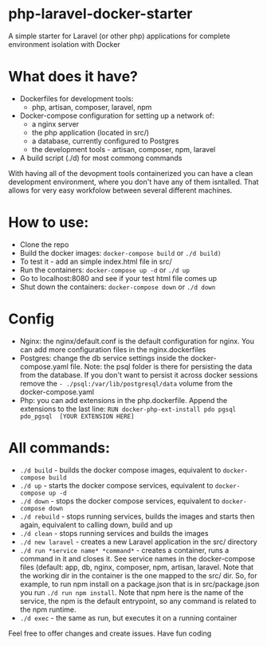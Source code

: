 # php-laravel-docker-starter
A simple starter for Laravel (or other php) applications for complete environment isolation with Docker

# What does it have?
- Dockerfiles for development tools: 
  - php, artisan, composer, laravel, npm
- Docker-compose configuration for setting up a network of:
  - a nginx server
  - the php application (located in src/)
  - a database, currently configured to Postgres
  - the development tools - artisan, composer, npm, laravel
 - A build script (./d) for most commong commands

With having all of the devopment tools containerized you can have a clean development environment, where you don't have any of them isntalled. That allows for very easy workfolow between several different machines.

# How to use:
- Clone the repo
- Build the docker images:
  `docker-compose build`  or `./d build)`
- To test it - add an simple index.html file in src/
- Run the containers:
    `docker-compose up -d` or `./d up`
- Go to localhost:8080 and see if your test html file comes up
- Shut down the containers:
  `docker-compose down` or `./d down`
  
# Config
- Nginx: the nginx/default.conf is the default configuration for nginx. You can add more configuration files in the nginx.dockerfiles
- Postgres: change the db service settings inside the docker-compose.yaml file. Note: the psql folder is there for persisting the data from the database. If you don't want to persist it across docker sessions remove the `- ./psql:/var/lib/postgresql/data` volume from the docker-compose.yaml
- Php: you can add extensions in the php.dockerfile. Append the extensions to the last line: `RUN docker-php-ext-install pdo pgsql pdo_pgsql  [YOUR EXTENSION HERE]`

# All commands:
- `./d build` - builds the docker compose images, equivalent to `docker-compose build`
- `./d up` - starts the docker compose services, equivalent to `docker-compose up -d`
- `./d down` - stops the docker compose services, equivalent to `docker-compose down`
- `./d rebuild` - stops running services, builds the images and starts then again, equivalent to calling down, build and up
- `./d clean` - stops running services and builds the images
- `./d new laravel` - creates a new Laravel application in the src/ directory
- `./d run *service name* *command*` - creates a container, runs a command in it and closes it. See service names in the docker-compose files (default: app, db, nginx, composer, npm, artisan, laravel. Note that the working dir in the container is the one mapped to the src/ dir. So, for example, to run npm install on a package.json that is in src/package.json you run `./d run npm install`. Note that npm here is the name of the service, the npm is the default entrypoint, so any command is related to the npm runtime.  
- `./d exec` - the same as run, but executes it on a running container


Feel free to offer changes and create issues.
Have fun coding
